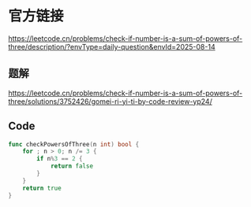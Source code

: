 # 官方链接
https://leetcode.cn/problems/check-if-number-is-a-sum-of-powers-of-three/description/?envType=daily-question&envId=2025-08-14

## 题解
https://leetcode.cn/problems/check-if-number-is-a-sum-of-powers-of-three/solutions/3752426/gomei-ri-yi-ti-by-code-review-yp24/

## Code
```go
func checkPowersOfThree(n int) bool {
    for ; n > 0; n /= 3 {
        if n%3 == 2 {
            return false
        }
    }
    return true
}
```